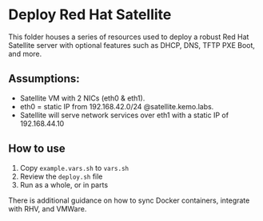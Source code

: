 # Deploy Red Hat Satellite

This folder houses a series of resources used to deploy a robust Red Hat Satellite server with optional features such as DHCP, DNS, TFTP PXE Boot, and more.

## Assumptions:

- Satellite VM with 2 NICs (eth0 & eth1).
- eth0 = static IP from 192.168.42.0/24 @satellite.kemo.labs.  
- Satellite will serve network services over eth1 with a static IP of 192.168.44.10

## How to use

1. Copy `example.vars.sh` to `vars.sh`
2. Review the `deploy.sh` file
3. Run as a whole, or in parts

There is additional guidance on how to sync Docker containers, integrate with RHV, and VMWare.
